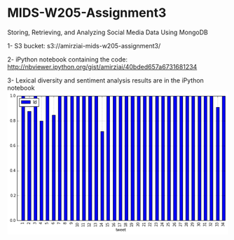 # MIDS-W205-Assignment3
Storing, Retrieving, and Analyzing Social Media Data Using MongoDB

1- S3 bucket:
s3://amirziai-mids-w205-assignment3/

2- iPython notebook containing the code:
http://nbviewer.ipython.org/gist/amirziai/40bded657a6731681234

3- Lexical diversity and sentiment analysis results are in the iPython notebook
![Alt text](https://github.com/amirziai/MIDS-W205-Assignment3/blob/master/Lexical_Diversity.png "Lexical diversity")